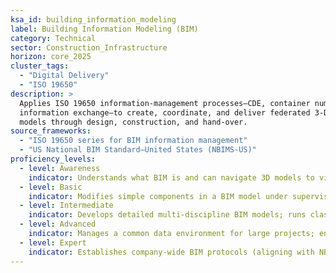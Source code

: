 ```yaml
---
ksa_id: building_information_modeling
label: Building Information Modeling (BIM)
category: Technical
sector: Construction_Infrastructure
horizon: core_2025
cluster_tags:
  - "Digital Delivery"
  - "ISO 19650"
description: >
  Applies ISO 19650 information-management processes—CDE, container numbering,
  information exchange—to create, coordinate, and deliver federated 3-D/4-D
  models through design, construction, and hand-over.
source_frameworks:
  - "ISO 19650 series for BIM information management"
  - "US National BIM Standard–United States (NBIMS-US)"
proficiency_levels:  
  - level: Awareness  
    indicator: Understands what BIM is and can navigate 3D models to view basic building elements.  
  - level: Basic  
    indicator: Modifies simple components in a BIM model under supervision; participates in model review meetings.  
  - level: Intermediate  
    indicator: Develops detailed multi-discipline BIM models; runs clash detection and resolves minor design conflicts with team input.  
  - level: Advanced  
    indicator: Manages a common data environment for large projects; enforces BIM standards (naming conventions, version control) and coordinates across teams; automates 4-D/5-D simulations; configures openBIM exchanges (IFC, COBie).
  - level: Expert
    indicator: Establishes company-wide BIM protocols (aligning with NBIMS-US); leads BIM strategy and execution planning on major infrastructure projects, mentoring others; audits ISO 19650 compliance.
---
```

